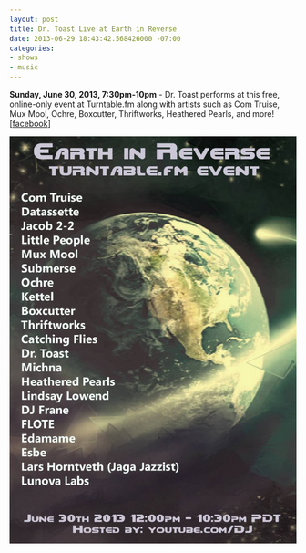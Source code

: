 ```yaml
---
layout: post
title: Dr. Toast Live at Earth in Reverse
date: 2013-06-29 18:43:42.568426000 -07:00
categories:
- shows
- music
---
```


**Sunday, June 30, 2013,  7:30pm-10pm** - Dr. Toast performs at this free, online-only event at Turntable.fm along with artists such as Com Truise, Mux Mool, Ochre, Boxcutter, Thriftworks, Heathered Pearls, and more! \[[facebook][]\]

![flyer](/uploads/2013/06/dr-toast-live-at-earth-in-reverse.jpg)

[facebook]: https://www.facebook.com/events/576183322425759/
